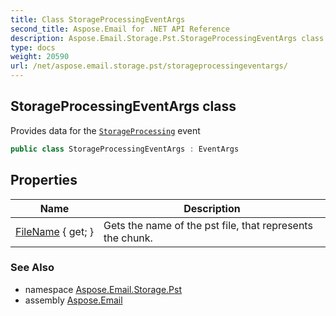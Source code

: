 ```yaml
---
title: Class StorageProcessingEventArgs
second_title: Aspose.Email for .NET API Reference
description: Aspose.Email.Storage.Pst.StorageProcessingEventArgs class. Provides data for the StorageProcessing event
type: docs
weight: 20590
url: /net/aspose.email.storage.pst/storageprocessingeventargs/
---
```

## StorageProcessingEventArgs class

Provides data for the [`StorageProcessing`](../personalstorage/storageprocessing/) event

```csharp
public class StorageProcessingEventArgs : EventArgs
```

## Properties

| Name | Description |
| --- | --- |
| [FileName](../../aspose.email.storage.pst/storageprocessingeventargs/filename/) { get; } | Gets the name of the pst file, that represents the chunk. |

### See Also

* namespace [Aspose.Email.Storage.Pst](../../aspose.email.storage.pst/)
* assembly [Aspose.Email](../../)



